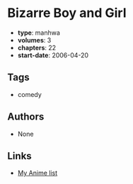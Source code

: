 # Bizarre Boy and Girl

-   **type**: manhwa
-   **volumes**: 3
-   **chapters**: 22
-   **start-date**: 2006-04-20

## Tags

-   comedy

## Authors

-   None

## Links

-   [My Anime list](https://myanimelist.net/manga/11029/Bizarre_Boy_and_Girl)

